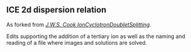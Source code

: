 ## ICE 2d dispersion relation

As forked from *[J.W.S. Cook IonCyclotronDoubletSplitting](github.com/jwscook/IonCyclotronEmissionDoubletSplitting)*.

Edits supporting the addition of a tertiary ion as well as the naming and reading of a file where images and solutions are solved.

